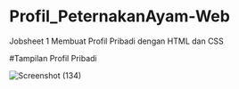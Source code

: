 # Profil_PeternakanAyam-Web
Jobsheet 1 Membuat Profil Pribadi dengan HTML dan CSS


#Tampilan Profil Pribadi

![Screenshot (134)](https://user-images.githubusercontent.com/65152655/161781104-b6722ed3-46b1-4bf0-908a-78719527307b.png)
